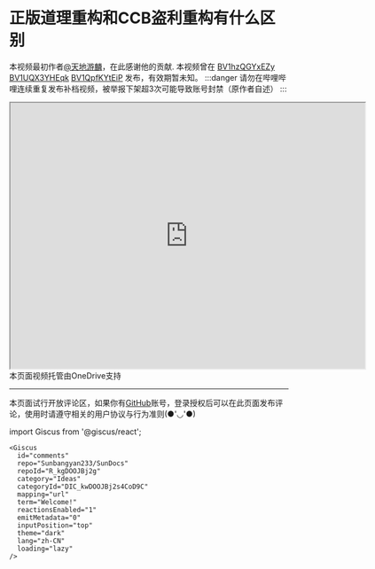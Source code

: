 # 正版道理重构和CCB盗利重构有什么区别
本视频最初作者[@天地游麟](https://space.bilibili.com/1754680677)，在此感谢他的贡献.
本视频曾在 [BV1hzQGYxEZy](https://b23.tv/BV1hzQGYxEZy/) [BV1UQX3YHEqk](https://b23.tv/BV1UQX3YHEqk) [BV1QpfKYtEiP](https://b23.tv/BV1QpfKYtEiP) 发布，有效期暂未知。
:::danger
请勿在哔哩哔哩连续重复发布补档视频，被举报下架超3次可能导致账号封禁（原作者自述）
:::
<iframe src="https://alist.sunbangyan.cn/Private/OnedriveP/[%E4%B8%89%E8%A1%A5]%E6%AD%A3%E7%89%88%E9%81%93%E7%90%86%E9%87%8D%E6%9E%84%E5%92%8CCCB%E7%9B%97%E5%88%A9%E9%87%8D%E6%9E%84%E6%9C%89%E4%BB%80%E4%B9%88%E5%8C%BA%E5%88%AB_%E5%93%94%E5%93%A9%E5%93%94%E5%93%A9_bilibili.mp4" width="640" height="480"></iframe>
本页面视频托管由OneDrive支持

---
本页面试行开放评论区，如果你有[GitHub](https://github.com)账号，登录授权后可以在此页面发布评论，使用时请遵守相关的用户协议与行为准则(●'◡'●)

import Giscus from '@giscus/react';

    <Giscus
      id="comments"
      repo="Sunbangyan233/SunDocs"
      repoId="R_kgDOOJBj2g"
      category="Ideas"
      categoryId="DIC_kwDOOJBj2s4CoD9C"
      mapping="url"
      term="Welcome!"
      reactionsEnabled="1"
      emitMetadata="0"
      inputPosition="top"
      theme="dark"
      lang="zh-CN"
      loading="lazy"
    />